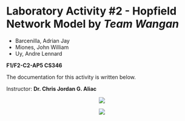 # Laboratory Activity #2 - Hopfield Network Model by *Team Wangan*

* Barcenilla, Adrian Jay
* Miones, John William
* Uy, Andre Lennard

**F1/F2-C2-AP5 CS346** 

The documentation for this activity is written below.

Instructor: **Dr. Chris Jordan G. Aliac**

<p align="center">
  <img src="https://user-images.githubusercontent.com/111829440/220299965-186956fd-1f8d-4987-a742-39a6904af4a0.png"/>
</p>

<p align="center">
  <img src="https://user-images.githubusercontent.com/111829440/220300262-3796ed1e-fbb0-4ed2-b4be-73a9dad2751a.png)"/>
</p>

<p align="center">
  <img src=""/>
</p>

<p align="center">
  <img src=""/>
</p>

<p align="center">
  <img src=""/>
</p>

<p align="center">
  <img src=""/>
</p>

<p align="center">
  <img src=""/>
</p>

<p align="center">
  <img src=""/>
</p>

